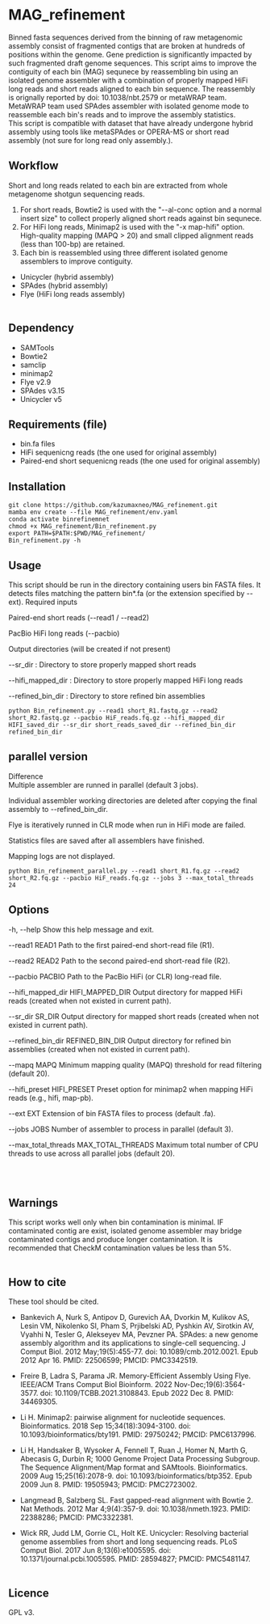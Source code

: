 # MAG_refinement
  
Binned fasta sequences derived from the binning of raw metagenomic assembly consist of fragmented contigs that are broken at hundreds of positions within the genome. Gene prediction is significantly impacted by such fragmented draft genome sequences. This script aims to improve the contiguity of each bin (MAG) sequnece by reassembling bin using an isolated genome assembler with a combination of properly mapped HiFi long reads and short reads aligned to each bin sequence. The reassembly is orignally reported by doi: 10.1038/nbt.2579 or metaWRAP team. MetaWRAP team used SPAdes assembler with isolated genome mode to reassemble each bin's reads and to improve the assembly statistics.  
This script is compatible with dataset that have already undergone hybrid assembly using tools like metaSPAdes or OPERA-MS or short read assembly (not sure for long read only assembly.).


##  Workflow
Short and long reads related to each bin are extracted from whole metagenome shotgun sequencing reads.  
1. For short reads, Bowtie2 is used with the "--al-conc option and a normal insert size" to collect properly aligned short reads against bin sequnece.
2. For HiFi long reads, Minimap2 is used with the "-x map-hifi" option. High-quality mapping (MAPQ > 20) and small clipped alignment reads (less than 100-bp) are retained.
3. Each bin is reassembled using three different isolated genome assemblers to improve contiguity.  

- Unicycler (hybrid assembly)
- SPAdes (hybrid assembly)
- Flye (HiFi long reads assembly)
<br><br>
## Dependency  
- SAMTools
- Bowtie2 
- samclip
- minimap2
- Flye v2.9
- SPAdes v3.15
- Unicycler v5  

## Requirements (file)
- bin.fa files
- HiFi sequenicng reads (the one used for original assembly)
- Paired-end short sequenicng reads (the one used for original assembly)
  

## Installation  

```
git clone https://github.com/kazumaxneo/MAG_refinement.git
mamba env create --file MAG_refinement/env.yaml
conda activate binrefinemnet
chmod +x MAG_refinement/Bin_refinement.py
export PATH=$PATH:$PWD/MAG_refinement/
Bin_refinement.py -h
```


## Usage  
This script should be run in the directory containing users bin FASTA files.
It detects files matching the pattern bin*.fa (or the extension specified by --ext).
Required inputs

Paired-end short reads (--read1 / --read2)

PacBio HiFi long reads (--pacbio)

Output directories (will be created if not present)

--sr_dir : Directory to store properly mapped short reads

--hifi_mapped_dir : Directory to store properly mapped HiFi long reads

--refined_bin_dir : Directory to store refined bin assemblies
```
python Bin_refinement.py --read1 short_R1.fastq.gz --read2 short_R2.fastq.gz --pacbio HiF_reads.fq.gz --hifi_mapped_dir HIFI_saved_dir --sr_dir short_reads_saved_dir --refined_bin_dir refined_bin_dir
```

## parallel version
Difference  
Multiple assembler are runned in parallel (default 3 jobs).

Individual assembler working directories are deleted after copying the final assembly to --refined_bin_dir.

Flye is iteratively runned in CLR mode when run in HiFi mode are failed.

Statistics files are saved after all assemblers have finished.

Mapping logs are not displayed.
```
python Bin_refinement_parallel.py --read1 short_R1.fq.gz --read2 short_R2.fq.gz --pacbio HiF_reads.fq.gz --jobs 3 --max_total_threads 24
```
## Options

-h, --help
Show this help message and exit.

--read1 READ1
Path to the first paired-end short-read file (R1).

--read2 READ2
Path to the second paired-end short-read file (R2).

--pacbio PACBIO
Path to the PacBio HiFi (or CLR) long-read file.

--hifi_mapped_dir HIFI_MAPPED_DIR
Output directory for mapped HiFi reads (created when not existed in current path).

--sr_dir SR_DIR
Output directory for mapped short reads (created when not existed in current path).

--refined_bin_dir REFINED_BIN_DIR
Output directory for refined bin assemblies (created when not existed in current path).

--mapq MAPQ
Minimum mapping quality (MAPQ) threshold for read filtering (default 20).

--hifi_preset HIFI_PRESET
Preset option for minimap2 when mapping HiFi reads (e.g., hifi, map-pb).

--ext EXT
Extension of bin FASTA files to process (default .fa).

--jobs JOBS
Number of assembler to process in parallel (default 3).

--max_total_threads MAX_TOTAL_THREADS
Maximum total number of CPU threads to use across all parallel jobs  (default 20).

<br><br>
## Warnings
This script works well only when bin contamination is minimal. IF contaminated contig are exist, isolated genome assembler may bridge contaminated contigs and produce longer contamination. It is recommended that CheckM contamination values be less than 5%.
<br><br>

## How to cite  
These tool should be cited.<br> 
- Bankevich A, Nurk S, Antipov D, Gurevich AA, Dvorkin M, Kulikov AS, Lesin VM, Nikolenko SI, Pham S, Prjibelski AD, Pyshkin AV, Sirotkin AV, Vyahhi N, Tesler G, Alekseyev MA, Pevzner PA. SPAdes: a new genome assembly algorithm and its applications to single-cell sequencing. J Comput Biol. 2012 May;19(5):455-77. doi: 10.1089/cmb.2012.0021. Epub 2012 Apr 16. PMID: 22506599; PMCID: PMC3342519.  

- Freire B, Ladra S, Parama JR. Memory-Efficient Assembly Using Flye. IEEE/ACM Trans Comput Biol Bioinform. 2022 Nov-Dec;19(6):3564-3577. doi: 10.1109/TCBB.2021.3108843. Epub 2022 Dec 8. PMID: 34469305.  

- Li H. Minimap2: pairwise alignment for nucleotide sequences. Bioinformatics. 2018 Sep 15;34(18):3094-3100. doi: 10.1093/bioinformatics/bty191. PMID: 29750242; PMCID: PMC6137996.  

- Li H, Handsaker B, Wysoker A, Fennell T, Ruan J, Homer N, Marth G, Abecasis G, Durbin R; 1000 Genome Project Data Processing Subgroup. The Sequence Alignment/Map format and SAMtools. Bioinformatics. 2009 Aug 15;25(16):2078-9. doi: 10.1093/bioinformatics/btp352. Epub 2009 Jun 8. PMID: 19505943; PMCID: PMC2723002.  

- Langmead B, Salzberg SL. Fast gapped-read alignment with Bowtie 2. Nat Methods. 2012 Mar 4;9(4):357-9. doi: 10.1038/nmeth.1923. PMID: 22388286; PMCID: PMC3322381.  

- Wick RR, Judd LM, Gorrie CL, Holt KE. Unicycler: Resolving bacterial genome assemblies from short and long sequencing reads. PLoS Comput Biol. 2017 Jun 8;13(6):e1005595. doi: 10.1371/journal.pcbi.1005595. PMID: 28594827; PMCID: PMC5481147.
<br><br>

## Licence ##

GPL v3.

